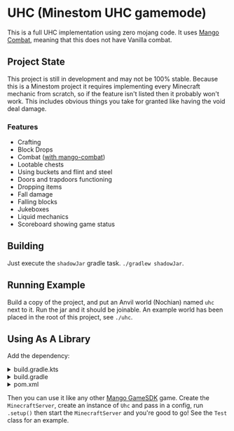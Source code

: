# UHC (Minestom UHC gamemode)
This is a full UHC implementation using zero mojang code.
It uses [Mango Combat](https://github.com/Mangolise/mango-combat), 
meaning that this does not have Vanilla combat.

## Project State
This project is still in development and may not be 100% stable.
Because this is a Minestom project it requires implementing every
Minecraft mechanic from scratch, so if the feature isn't listed then
it probably won't work. This includes obvious things you take for granted
like having the void deal damage.

### Features
- Crafting
- Block Drops
- Combat ([with mango-combat](https://github.com/Mangolise/mango-combat))
- Lootable chests
- Using buckets and flint and steel
- Doors and trapdoors functioning
- Dropping items
- Fall damage
- Falling blocks
- Jukeboxes
- Liquid mechanics
- Scoreboard showing game status

## Building
Just execute the `shadowJar` gradle task. `./gradlew shadowJar`.

## Running Example
Build a copy of the project, and put an Anvil world (Nochian) named `uhc` next to it.
Run the jar and it should be joinable. An example world has been placed in the root
of this project, see `./uhc`.

## Using As A Library

Add the dependency:
<details>
<summary>
build.gradle.kts
</summary>

```kotlin
repositories {
    mavenCentral()
    maven("https://maven.serble.net/snapshots/")
}

dependencies {
implementation("net.copokbl:uhcstom:latest")
}
```
</details>

<details>
<summary>
build.gradle
</summary>

```groovy
repositories {
    maven { url 'https://maven.serble.net/snapshots/' }
}

dependencies {
    implementation 'net.copokbl:uhcstom:latest'
}
```
</details>

<details>
<summary>
pom.xml
</summary>

pom.xml
```xml
<repositories>
    <repository>
        <id>Serble</id>
        <url>https://maven.serble.net/snapshots/</url>
    </repository>
</repositories>

<dependencies>
    <dependency>
        <groupId>net.copokbl</groupId>
        <artifactId>uhcstom</artifactId>
        <version>latest</version>
    </dependency>
</dependencies>
```
</details>

Then you can use it like any other [Mango GameSDK](https://github.com/Mangolise/mango-game-sdk) game.
Create the `MinecraftServer`, create an instance of `Uhc` and pass in a config, run `.setup()` then
start the `MinecraftServer` and you're good to go! See the `Test` class for an example.